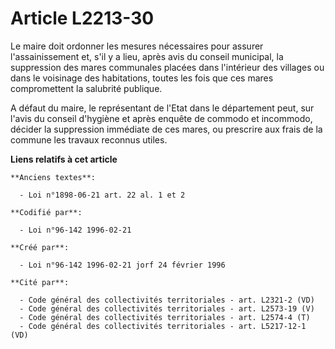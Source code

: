 # Article L2213-30

Le maire doit ordonner les mesures nécessaires pour assurer l'assainissement et, s'il y a lieu, après avis du conseil
municipal, la suppression des mares communales placées dans l'intérieur des villages ou dans le voisinage des habitations,
toutes les fois que ces mares compromettent la salubrité publique.

A défaut du maire, le représentant de l'Etat dans le département peut, sur l'avis du conseil d'hygiène et après enquête de
commodo et incommodo, décider la suppression immédiate de ces mares, ou prescrire aux frais de la commune les travaux
reconnus utiles.

**Liens relatifs à cet article**

	**Anciens textes**:

	  - Loi n°1898-06-21 art. 22 al. 1 et 2

	**Codifié par**:

	  - Loi n°96-142 1996-02-21

	**Créé par**:

	  - Loi n°96-142 1996-02-21 jorf 24 février 1996

	**Cité par**:

	  - Code général des collectivités territoriales - art. L2321-2 (VD)
	  - Code général des collectivités territoriales - art. L2573-19 (V)
	  - Code général des collectivités territoriales - art. L2574-4 (T)
	  - Code général des collectivités territoriales - art. L5217-12-1 (VD)
